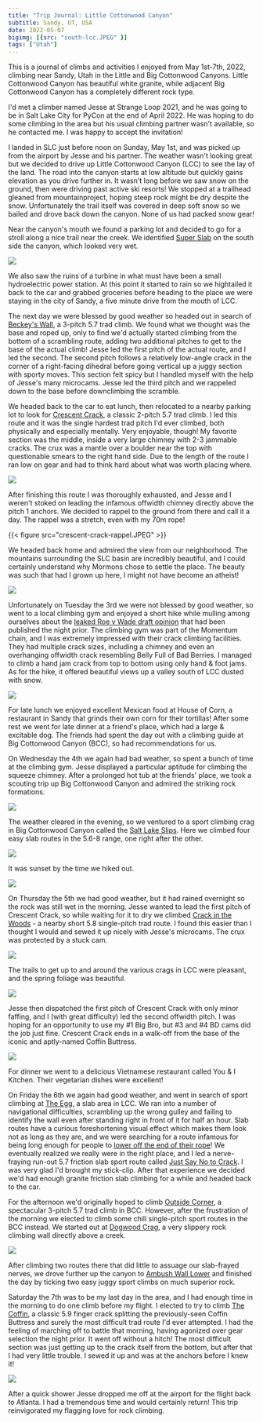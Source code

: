 ```yaml
---
title: "Trip Journal: Little Cottonwood Canyon"
subtitle: Sandy, UT, USA
date: 2022-05-07
bigimg: [{src: "south-lcc.JPEG" }]
tags: ["Utah"]
---
```


This is a journal of climbs and activities I enjoyed from May 1st-7th, 2022, climbing near Sandy, Utah in the Little and Big Cottonwood Canyons.
Little Cottonwood Canyon has beautiful white granite, while adjacent Big Cottonwood Canyon has a completely different rock type.

I'd met a climber named Jesse at Strange Loop 2021, and he was going to be in Salt Lake City for PyCon at the end of April 2022.
He was hoping to do some climbing in the area but his usual climbing partner wasn't available, so he contacted me.
I was happy to accept the invitation!

I landed in SLC just before noon on Sunday, May 1st, and was picked up from the airport by Jesse and his partner.
The weather wasn't looking great but we decided to drive up Little Cottonwood Canyon (LCC) to see the lay of the land.
The road into the canyon starts at low altitude but quickly gains elevation as you drive further in.
It wasn't long before we saw snow on the ground, then were driving past active ski resorts!
We stopped at a trailhead gleaned from mountainproject, hoping steep rock might be dry despite the snow.
Unfortunately the trail itself was covered in deep soft snow so we bailed and drove back down the canyon.
None of us had packed snow gear!

Near the canyon's mouth we found a parking lot and decided to go for a stroll along a nice trail near the creek.
We identified [Super Slab](https://www.mountainproject.com/area/106044104/super-slab) on the south side the canyon, which looked very wet.

![](super-slab.JPEG)

We also saw the ruins of a turbine in what must have been a small hydroelectric power station.
At this point it started to rain so we hightailed it back to the car and grabbed groceries before heading to the place we were staying in the city of Sandy, a five minute drive from the mouth of LCC.

The next day we were blessed by good weather so headed out in search of [Beckey's Wall](https://www.mountainproject.com/route/105740507/beckeys-wall), a 3-pitch 5.7 trad climb.
We found what we thought was the base and roped up, only to find we'd actually started climbing from the bottom of a scrambling route, adding two additional pitches to get to the base of the actual climb!
Jesse led the first pitch of the actual route, and I led the second.
The second pitch follows a relatively low-angle crack in the corner of a right-facing dihedral before going vertical up a juggy section with sporty moves.
This section felt spicy but I handled myself with the help of Jesse's many microcams.
Jesse led the third pitch and we rappeled down to the base before downclimbing the scramble.

We headed back to the car to eat lunch, then relocated to a nearby parking lot to look for [Crescent Crack](https://www.mountainproject.com/route/105740015/crescent-crack), a classic 2-pitch 5.7 trad climb.
I led this route and it was the single hardest trad pitch I'd ever climbed, both physically and especially mentally.
Very enjoyable, though!
My favorite section was the middle, inside a very large chimney with 2-3 jammable cracks.
The crux was a mantle over a boulder near the top with questionable smears to the right hand side.
Due to the length of the route I ran low on gear and had to think hard about what was worth placing where.

![](south-lcc.JPEG)

After finishing this route I was thoroughly exhausted, and Jesse and I weren't stoked on leading the infamous offwidth chimney directly above the pitch 1 anchors.
We decided to rappel to the ground from there and call it a day.
The rappel was a stretch, even with my 70m rope!

{{< figure src="crescent-crack-rappel.JPEG" >}}

We headed back home and admired the view from our neighborhood.
The mountains surrounding the SLC basin are incredibly beautiful, and I could certainly understand why Mormons chose to settle the place.
The beauty was such that had I grown up here, I might not have become an atheist!

![](valley.JPEG)

Unfortunately on Tuesday the 3rd we were not blessed by good weather, so went to a local climbing gym and enjoyed a short hike while mulling among ourselves about the [leaked Roe v Wade draft opinion](https://en.wikipedia.org/wiki/Dobbs_v._Jackson_Women%27s_Health_Organization#Leaked_draft_opinion) that had been published the night prior.
The climbing gym was part of the Momentum chain, and I was extremely impressed with their crack climbing facilities.
They had multiple crack sizes, including a chimney and even an overhanging offwidth crack resembling Belly Full of Bad Berries.
I managed to climb a hand jam crack from top to bottom using only hand & foot jams.
As for the hike, it offered beautiful views up a valley south of LCC dusted with snow.

![](hike.JPEG)

For late lunch we enjoyed excellent Mexican food at House of Corn, a restaurant in Sandy that grinds their own corn for their tortillas!
After some rest we went for late dinner at a friend's place, which had a large & excitable dog.
The friends had spent the day out with a climbing guide at Big Cottonwood Canyon (BCC), so had recommendations for us.

On Wednesday the 4th we again had bad weather, so spent a bunch of time at the climbing gym.
Jesse displayed a particular aptitude for climbing the squeeze chimney.
After a prolonged hot tub at the friends' place, we took a scouting trip up Big Cottonwood Canyon and admired the striking rock formations.

![](big-cottonwood.JPEG)

The weather cleared in the evening, so we ventured to a sport climbing crag in Big Cottonwood Canyon called the [Salt Lake Slips](https://www.mountainproject.com/area/105739386/salt-lake-slips).
Here we climbed four easy slab routes in the 5.6-8 range, one right after the other.

![](salt-lake-slips.jpeg)

It was sunset by the time we hiked out.

![](sunset.JPEG)

On Thursday the 5th we had good weather, but it had rained overnight so the rock was still wet in the morning.
Jesse wanted to lead the first pitch of Crescent Crack, so while waiting for it to dry we climbed [Crack in the Woods](https://www.mountainproject.com/route/105740024/crack-in-the-woods) - a nearby short 5.8 single-pitch trad route.
I found this easier than I thought I would and sewed it up nicely with Jesse's microcams.
The crux was protected by a stuck cam.

![](crack-in-the-woods.JPEG)

The trails to get up to and around the various crags in LCC were pleasant, and the spring foliage was beautiful.

![](spring.JPEG)

Jesse then dispatched the first pitch of Crescent Crack with only minor faffing, and I (with great difficulty) led the second offwidth pitch.
I was hoping for an opportunity to use my #1 Big Bro, but #3 and #4 BD cams did the job just fine.
Crescent Crack ends in a walk-off from the base of the iconic and aptly-named Coffin Buttress.

![](coffin.JPEG)

For dinner we went to a delicious Vietnamese restaurant called You & I Kitchen.
Their vegetarian dishes were excellent!

On Friday the 6th we again had good weather, and went in search of sport climbing at [The Egg](https://www.mountainproject.com/area/105739527/the-egg), a slab area in LCC.
We ran into a number of navigational difficulties, scrambling up the wrong gulley and failing to identify the wall even after standing right in front of it for half an hour.
Slab routes have a curious foreshortening visual effect which makes them look not as long as they are, and we were searching for a route infamous for being long enough for people to [lower off the end of their rope](http://publications.americanalpineclub.org/articles/13201214411)!
We eventually realized we really were in the right place, and I led a nerve-fraying run-out 5.7 friction slab sport route called [Just Say No to Crack](https://www.mountainproject.com/route/105740450/just-say-no-to-crack).
I was very glad I'd brought my stick-clip.
After that experience we decided we'd had enough granite friction slab climbing for a while and headed back to the car.

For the afternoon we'd originally hoped to climb [Outside Corner](https://www.mountainproject.com/route/105740009/outside-corner), a spectacular 3-pitch 5.7 trad climb in BCC.
However, after the frustration of the morning we elected to climb some chill single-pitch sport routes in the BCC instead.
We started out at [Dogwood Crag](https://www.mountainproject.com/area/105739359/dogwood-crag), a very slippery rock climbing wall directly above a creek.

![](river.JPEG)

After climbing two routes there that did little to assuage our slab-frayed nerves, we drove further up the canyon to [Ambush Wall Lower](https://www.mountainproject.com/area/105990056/ambush-wall-lower) and finished the day by ticking two easy juggy sport climbs on much superior rock.

Saturday the 7th was to be my last day in the area, and I had enough time in the morning to do one climb before my flight.
I elected to try to climb [The Coffin](https://www.mountainproject.com/route/105740048/the-coffin), a classic 5.9 finger crack splitting the previously-seen Coffin Buttress and surely the most difficult trad route I'd ever attempted.
I had the feeling of marching off to battle that morning, having agonized over gear selection the night prior.
It went off without a hitch!
The most difficult section was just getting up to the crack itself from the bottom, but after that I had very little trouble.
I sewed it up and was at the anchors before I knew it!

![](coffin-crack.JPEG)

After a quick shower Jesse dropped me off at the airport for the flight back to Atlanta.
I had a tremendous time and would certainly return!
This trip reinvigorated my flagging love for rock climbing.
